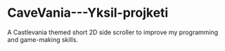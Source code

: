 # CaveVania---Yksil-projketi
A Castlevania themed short 2D side scroller to improve my programming and game-making skills.

